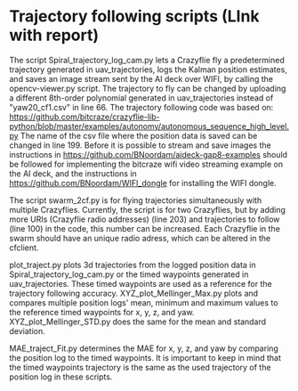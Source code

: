 # Trajectory following scripts  (LInk with report)

The script Spiral_trajectory_log_cam.py lets a Crazyflie fly a predetermined trajectory generated in uav_trajectories, logs the Kalman position estimates, and saves an image stream sent by the AI deck over WIFI, by calling the opencv-viewer.py script.
The trajectory to fly can be changed by uploading a different 8th-order polynomial generated in uav_trajectories instead of "yaw20_cf1.csv" in line 66. The trajectory following code was based on: https://github.com/bitcraze/crazyflie-lib-python/blob/master/examples/autonomy/autonomous_sequence_high_level.py
The name of the csv file where the position data is saved can be changed in line 199. 
Before it is possible to stream and save images the instructions in https://github.com/BNoordam/aideck-gap8-examples should be followed for implementing the bitcraze wifi video streaming example on the AI deck, and the instructions in https://github.com/BNoordam/WIFI_dongle for installing the WIFI dongle.

The script swarm_2cf.py is for flying trajectories simultaneously with multiple Crazyflies. Currently, the script is for two Crazyflies, but by adding more URIs (Crazyflie radio addresses) (line 203) and trajectories to follow (line 100) in the code, this number can be increased. Each Crazyflie in the swarm should have an unique radio adress, which can be altered in the cfclient.

plot_traject.py plots 3d trajectories from the logged position data in Spiral_trajectory_log_cam.py or the timed waypoints generated in uav_trajectories. These timed waypoints are used as a reference for the trajectory following accuracy. XYZ_plot_Mellinger_Max.py plots and compares multiple position logs' mean, minimum and maximum values to the reference timed waypoints for x, y, z, and yaw. XYZ_plot_Mellinger_STD.py does the same for the mean and standard deviation.

MAE_traject_Fit.py determines the MAE for x, y, z, and yaw by comparing the position log to the timed waypoints. It is important to keep in mind that the timed waypoints trajectory is the same as the used trajectory of the position log in these scripts.
